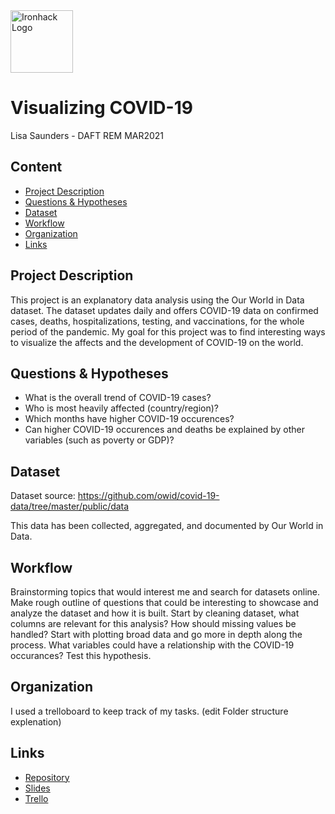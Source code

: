 <img src="https://bit.ly/2VnXWr2" alt="Ironhack Logo" width="100"/>

# Visualizing COVID-19

Lisa Saunders - DAFT REM MAR2021

## Content
- [Project Description](#project-description)
- [Questions & Hypotheses](#questions-hypotheses)
- [Dataset](#dataset)
- [Workflow](#workflow)
- [Organization](#organization)
- [Links](#links)

## Project Description
This project is an explanatory data analysis using the Our World in Data dataset. The dataset updates daily and offers COVID-19 data on
confirmed cases, deaths, hospitalizations, testing, and vaccinations, for the whole period of the pandemic.
My goal for this project was to find interesting ways to visualize the affects and the development of COVID-19 on the world.

## Questions & Hypotheses
- What is the overall trend of COVID-19 cases?
- Who is most heavily affected (country/region)?
- Which months have higher COVID-19 occurences?
- Can higher COVID-19 occurences and deaths be explained by other variables (such as poverty or GDP)?

## Dataset
Dataset source: https://github.com/owid/covid-19-data/tree/master/public/data

This data has been collected, aggregated, and documented by Our World in Data.

## Workflow
Brainstorming topics that would interest me and search for datasets online. Make rough outline of questions that could be interesting
to showcase and analyze the dataset and how it is built. Start by cleaning dataset, what columns are relevant for this analysis?
How should missing values be handled?
Start with plotting broad data and go more in depth along the process. What variables could have a relationship with the COVID-19 
occurances? Test this hypothesis.

## Organization
I used a trelloboard to keep track of my tasks.
(edit Folder structure explenation)

## Links
- [Repository](https://github.com/lisasaundersgit/Project-Week-5-Your-Own-Project.git)
- [Slides](https://www.canva.com/design/DAEc3sPKSRE/ZCK_Fhmj8hqY0Vupo1wQXA/view?utm_content=DAEc3sPKSRE&utm_campaign=designshare&utm_medium=link&utm_source=publishsharelink)  
- [Trello](https://trello.com/b/bB0ZuBks)  
